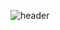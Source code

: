![header](https://capsule-render.vercel.app/api?type=wave&color=auto&height=300&section=header&text=우정%20&fontSize=90)
